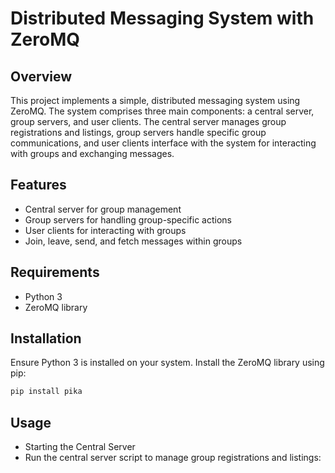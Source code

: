 # Distributed Messaging System with ZeroMQ

## Overview

This project implements a simple, distributed messaging system using ZeroMQ. The system comprises three main components: a central server, group servers, and user clients. The central server manages group registrations and listings, group servers handle specific group communications, and user clients interface with the system for interacting with groups and exchanging messages.

## Features

- Central server for group management
- Group servers for handling group-specific actions
- User clients for interacting with groups
- Join, leave, send, and fetch messages within groups

## Requirements

- Python 3
- ZeroMQ library

## Installation

Ensure Python 3 is installed on your system. Install the ZeroMQ library using pip:

```bash
pip install pika
```

## Usage
- Starting the Central Server
- Run the central server script to manage group registrations and listings:
